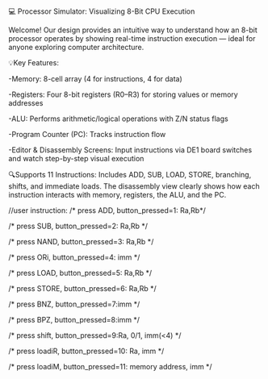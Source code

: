 💻 Processor Simulator: Visualizing 8-Bit CPU Execution

Welcome! Our design provides an intuitive way to understand how an 8-bit processor operates by showing real-time instruction execution — ideal for anyone exploring computer architecture.

💡Key Features:

-Memory: 8-cell array (4 for instructions, 4 for data)

-Registers: Four 8-bit registers (R0–R3) for storing values or memory addresses

-ALU: Performs arithmetic/logical operations with Z/N status flags

-Program Counter (PC): Tracks instruction flow

-Editor & Disassembly Screens: Input instructions via DE1 board switches and watch step-by-step visual execution


🔍Supports 11 Instructions:
Includes ADD, SUB, LOAD, STORE, branching, shifts, and immediate loads. The disassembly view clearly shows how each instruction interacts with memory, registers, the ALU, and the PC.

//user instruction:
/* press ADD, button_pressed=1: Ra,Rb*/

/* press SUB, button_pressed=2: Ra,Rb */

/* press NAND, button_pressed=3: Ra,Rb */

/* press ORi, button_pressed=4: imm */

/* press LOAD, button_pressed=5: Ra,Rb */

/* press STORE, button_pressed=6: Ra,Rb */

/* press BNZ, button_pressed=7:imm */

/* press BPZ, button_pressed=8:imm */

/* press shift, button_pressed=9:Ra, 0/1, imm(<4) */

/* press loadiR, button_pressed=10: Ra, imm */

/* press loadiM, button_pressed=11: memory address, imm */

